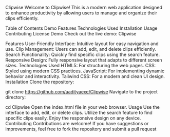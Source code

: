 Clipwise
Welcome to Clipwise! This is a modern web application designed to enhance productivity by allowing users to manage and organize their clips efficiently.

Table of Contents
Demo
Features
Technologies Used
Installation
Usage
Contributing
License
Demo
Check out the live demo: Clipwise

Features
User-Friendly Interface: Intuitive layout for easy navigation and use.
Clip Management: Users can add, edit, and delete clips efficiently.
Search Functionality: Quickly find specific clips using the search feature.
Responsive Design: Fully responsive layout that adapts to different screen sizes.
Technologies Used
HTML5: For structuring the web pages.
CSS: Styled using modern CSS practices.
JavaScript: For implementing dynamic behavior and interactivity.
Tailwind CSS: For a modern and clean UI design.
Installation
Clone the repository:

git clone https://github.com/aadityaexe/Clipwise
Navigate to the project directory:

cd Clipwise
Open the index.html file in your web browser.
Usage
Use the interface to add, edit, or delete clips.
Utilize the search feature to find specific clips easily.
Enjoy the responsive design on any device.
Contributing
Contributions are welcome! If you have suggestions or improvements, feel free to fork the repository and submit a pull request
